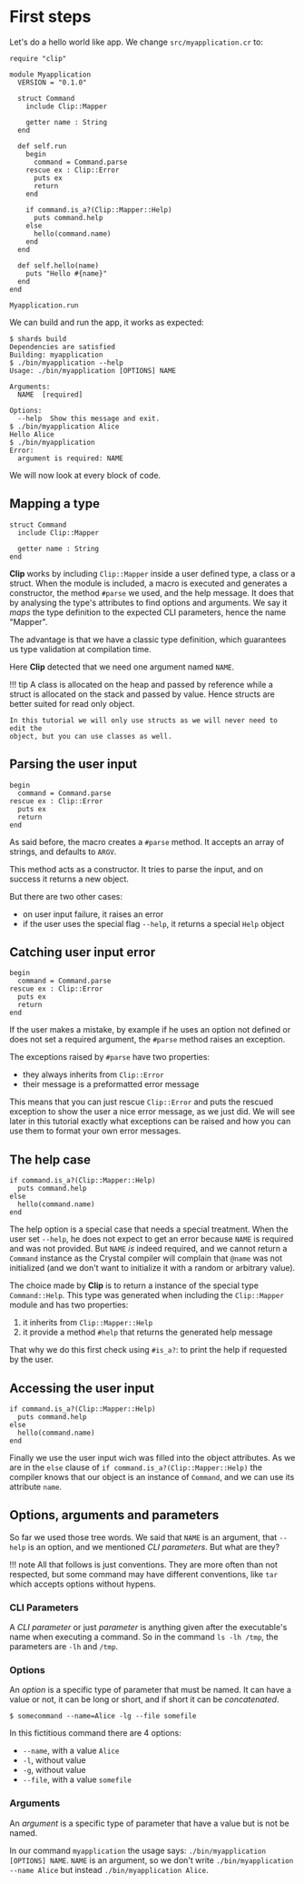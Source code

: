 # First steps

Let's do a hello world like app. We change `src/myapplication.cr` to:

```Crystal hl_lines="1 6-10 13-18 20-24"
require "clip"

module Myapplication
  VERSION = "0.1.0"

  struct Command
    include Clip::Mapper

    getter name : String
  end

  def self.run
    begin
      command = Command.parse
    rescue ex : Clip::Error
      puts ex
      return
    end

    if command.is_a?(Clip::Mapper::Help)
      puts command.help
    else
      hello(command.name)
    end
  end

  def self.hello(name)
    puts "Hello #{name}"
  end
end

Myapplication.run
```

We can build and run the app, it works as expected:
```console
$ shards build
Dependencies are satisfied
Building: myapplication
$ ./bin/myapplication --help
Usage: ./bin/myapplication [OPTIONS] NAME

Arguments:
  NAME  [required]

Options:
  --help  Show this message and exit.
$ ./bin/myapplication Alice
Hello Alice
$ ./bin/myapplication
Error:
  argument is required: NAME
```

We will now look at every block of code.

## Mapping a type

```Crystal hl_lines="2"
struct Command
  include Clip::Mapper

  getter name : String
end
```

**Clip** works by including `Clip::Mapper` inside a user defined type, a class or a struct.
When the module is included, a macro is executed and generates a constructor, the method `#parse` we used, and the help message.
It does that by analysing the type's attributes to find options and arguments.
We say it _maps_ the type definition to the expected CLI parameters, hence the name "Mapper".

The advantage is that we have a classic type definition, which guarantees us type validation at compilation time.

Here **Clip** detected that we need one argument named `NAME`.

!!! tip
    A class is allocated on the heap and passed by reference while a struct is allocated on the stack and passed by value.
    Hence structs are better suited for read only object.

    In this tutorial we will only use structs as we will never need to edit the
    object, but you can use classes as well.

## Parsing the user input

```Crystal hl_lines="2"
begin
  command = Command.parse
rescue ex : Clip::Error
  puts ex
  return
end
```

As said before, the macro creates a `#parse` method.
It accepts an array of strings, and defaults to `ARGV`.

This method acts as a constructor.
It tries to parse the input, and on success it returns a new object.

But there are two other cases:

* on user input failure, it raises an error
* if the user uses the special flag `--help`, it returns a special `Help` object

## Catching user input error

```Crystal hl_lines="3 4"
begin
  command = Command.parse
rescue ex : Clip::Error
  puts ex
  return
end
```

If the user makes a mistake, by example if he uses an option not defined or does not set a required argument, the `#parse` method raises an exception.

The exceptions raised by `#parse` have two properties:

* they always inherits from `Clip::Error`
* their message is a preformatted error message

This means that you can just rescue `Clip::Error` and puts the rescued exception to show the user a nice error message, as we just did.
We will see later in this tutorial exactly what exceptions can be raised and how you can use them to format your own error messages.

## The help case

```Crystal hl_lines="1 2"
if command.is_a?(Clip::Mapper::Help)
  puts command.help
else
  hello(command.name)
end
```

The help option is a special case that needs a special treatment.
When the user set `--help`, he does not expect to get an error because `NAME` is required and was not provided.
But `NAME` _is_ indeed required, and we cannot return a `Command` instance as the Crystal compiler will complain that `@name` was not initialized (and we don't want to initialize it with a random or arbitrary value).

The choice made by **Clip** is to return a instance of the special type `Command::Help`.
This type was generated when including the `Clip::Mapper` module and has two properties:

1. it inherits from `Clip::Mapper::Help`
2. it provide a method `#help` that returns the generated help message

That why we do this first check using `#is_a?`: to print the help if requested by the user.

## Accessing the user input

```Crystal hl_lines="4"
if command.is_a?(Clip::Mapper::Help)
  puts command.help
else
  hello(command.name)
end
```

Finally we use the user input wich was filled into the object attributes.
As we are in the `else` clause of `if command.is_a?(Clip::Mapper::Help)` the compiler knows that our object is an instance of `Command`, and we can use its attribute `name`.

## Options, arguments and parameters

So far we used those tree words.
We said that `NAME` is an argument, that `--help` is an option, and we mentioned _CLI parameters_. But what are they?

!!! note
    All that follows is just conventions.
    They are more often than not respected, but some command may have different conventions, like `tar` which accepts options without hypens.

### CLI Parameters

A _CLI parameter_ or just _parameter_ is anything given after the executable's name when executing a command. So in the command `ls -lh /tmp`, the parameters are `-lh` and `/tmp`.

### Options

An _option_ is a specific type of parameter that must be named.
It can have a value or not, it can be long or short, and if short it can be _concatenated_.

```console
$ somecommand --name=Alice -lg --file somefile
```

In this fictitious command there are 4 options:

* `--name`, with a value `Alice`
* `-l`, without value
* `-g`, without value
* `--file`, with a value `somefile`

### Arguments

An _argument_ is a specific type of parameter that have a value but is not be named.

In our command `myapplication` the usage says: `./bin/myapplication [OPTIONS] NAME`. `NAME` is an argument, so we don't write `./bin/myapplication --name Alice` but instead `./bin/myapplication Alice`.
